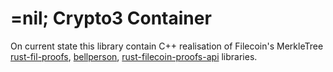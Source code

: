 # =nil; Crypto3 Container

On current state this library contain C++ realisation of Filecoin's MerkleTree [rust-fil-proofs](https://github.com/filecoin-project/rust-fil-proofs.git), [bellperson](https://github.com/filecoin-project/bellperson.git), [rust-filecoin-proofs-api](https://github.com/filecoin-project/rust-filecoin-proofs-api.git) libraries.
